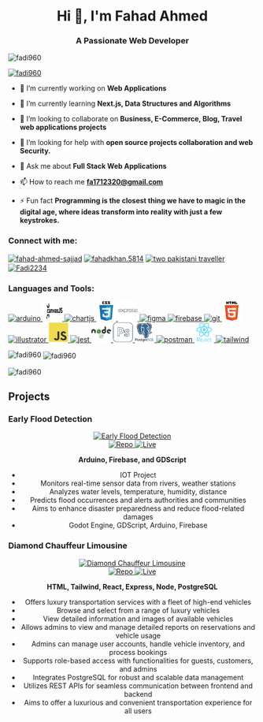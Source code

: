 <h1 align="center">Hi 👋, I'm Fahad Ahmed</h1>
<h3 align="center">A Passionate Web Developer</h3>

<p align="left"> <img src="https://komarev.com/ghpvc/?username=fadi960&label=Profile%20views&color=0e75b6&style=flat" alt="fadi960" /> </p>

<p align="left"> <a href="https://github.com/ryo-ma/github-profile-trophy"><img src="https://github-profile-trophy.vercel.app/?username=fadi960" alt="fadi960" /></a> </p>

- 🔭 I’m currently working on **Web Applications**

- 🌱 I’m currently learning **Next.js, Data Structures and Algorithms**

- 👯 I’m looking to collaborate on **Business, E-Commerce, Blog, Travel web applications projects**

- 🤝 I’m looking for help with **open source projects collaboration and web Security.**

- 💬 Ask me about **Full Stack Web Applications**

- 📫 How to reach me **fa1712320@gmail.com**

- ⚡ Fun fact **Programming is the closest thing we have to magic in the digital age, where ideas transform into reality with just a few keystrokes.**

<h3 align="left">Connect with me:</h3>
<p align="left">
<a href="https://linkedin.com/in/fahad-ahmed-sajjad" target="blank"><img align="center" src="https://raw.githubusercontent.com/rahuldkjain/github-profile-readme-generator/master/src/images/icons/Social/linked-in-alt.svg" alt="fahad-ahmed-sajjad" height="30" width="40" /></a>
<a href="https://instagram.com/fahad.khan5814" target="blank"><img align="center" src="https://raw.githubusercontent.com/rahuldkjain/github-profile-readme-generator/master/src/images/icons/Social/instagram.svg" alt="fahadkhan.5814" height="30" width="40" /></a>
<a href="https://www.youtube.com/@twopakistanitravellers2268" target="blank"><img align="center" src="https://raw.githubusercontent.com/rahuldkjain/github-profile-readme-generator/master/src/images/icons/Social/youtube.svg" alt="two pakistani traveller" height="30" width="40" /></a>
<a href="https://discord.gg/users/689215029278408775" target="blank"><img align="center" src="https://raw.githubusercontent.com/rahuldkjain/github-profile-readme-generator/master/src/images/icons/Social/discord.svg" alt="Fadi2234" height="30" width="40" /></a>
</p>

<h3 align="left">Languages and Tools:</h3>
<p align="left"> <a href="https://www.arduino.cc/" target="_blank" rel="noreferrer"> <img src="https://cdn.worldvectorlogo.com/logos/arduino-1.svg" alt="arduino" width="40" height="40"/> </a> <a href="https://canvasjs.com" target="_blank" rel="noreferrer"> <img src="https://raw.githubusercontent.com/Hardik0307/Hardik0307/master/assets/canvasjs-charts.svg" alt="canvasjs" width="40" height="40"/> </a> <a href="https://www.chartjs.org" target="_blank" rel="noreferrer"> <img src="https://www.chartjs.org/media/logo-title.svg" alt="chartjs" width="40" height="40"/> </a> <a href="https://www.w3schools.com/css/" target="_blank" rel="noreferrer"> <img src="https://raw.githubusercontent.com/devicons/devicon/master/icons/css3/css3-original-wordmark.svg" alt="css3" width="40" height="40"/> </a> <a href="https://expressjs.com" target="_blank" rel="noreferrer"> <img src="https://raw.githubusercontent.com/devicons/devicon/master/icons/express/express-original-wordmark.svg" alt="express" width="40" height="40"/> </a> <a href="https://www.figma.com/" target="_blank" rel="noreferrer"> <img src="https://www.vectorlogo.zone/logos/figma/figma-icon.svg" alt="figma" width="40" height="40"/> </a> <a href="https://firebase.google.com/" target="_blank" rel="noreferrer"> <img src="https://www.vectorlogo.zone/logos/firebase/firebase-icon.svg" alt="firebase" width="40" height="40"/> </a> <a href="https://git-scm.com/" target="_blank" rel="noreferrer"> <img src="https://www.vectorlogo.zone/logos/git-scm/git-scm-icon.svg" alt="git" width="40" height="40"/> </a> <a href="https://www.w3.org/html/" target="_blank" rel="noreferrer"> <img src="https://raw.githubusercontent.com/devicons/devicon/master/icons/html5/html5-original-wordmark.svg" alt="html5" width="40" height="40"/> </a> <a href="https://www.adobe.com/in/products/illustrator.html" target="_blank" rel="noreferrer"> <img src="https://www.vectorlogo.zone/logos/adobe_illustrator/adobe_illustrator-icon.svg" alt="illustrator" width="40" height="40"/> </a> <a href="https://developer.mozilla.org/en-US/docs/Web/JavaScript" target="_blank" rel="noreferrer"> <img src="https://raw.githubusercontent.com/devicons/devicon/master/icons/javascript/javascript-original.svg" alt="javascript" width="40" height="40"/> </a> <a href="https://jestjs.io" target="_blank" rel="noreferrer"> <img src="https://www.vectorlogo.zone/logos/jestjsio/jestjsio-icon.svg" alt="jest" width="40" height="40"/> </a> <a href="https://nodejs.org" target="_blank" rel="noreferrer"> <img src="https://raw.githubusercontent.com/devicons/devicon/master/icons/nodejs/nodejs-original-wordmark.svg" alt="nodejs" width="40" height="40"/> </a> <a href="https://www.photoshop.com/en" target="_blank" rel="noreferrer"> <img src="https://raw.githubusercontent.com/devicons/devicon/master/icons/photoshop/photoshop-line.svg" alt="photoshop" width="40" height="40"/> </a> <a href="https://www.postgresql.org" target="_blank" rel="noreferrer"> <img src="https://raw.githubusercontent.com/devicons/devicon/master/icons/postgresql/postgresql-original-wordmark.svg" alt="postgresql" width="40" height="40"/> </a> <a href="https://postman.com" target="_blank" rel="noreferrer"> <img src="https://www.vectorlogo.zone/logos/getpostman/getpostman-icon.svg" alt="postman" width="40" height="40"/> </a> <a href="https://reactjs.org/" target="_blank" rel="noreferrer"> <img src="https://raw.githubusercontent.com/devicons/devicon/master/icons/react/react-original-wordmark.svg" alt="react" width="40" height="40"/> </a> <a href="https://tailwindcss.com/" target="_blank" rel="noreferrer"> <img src="https://www.vectorlogo.zone/logos/tailwindcss/tailwindcss-icon.svg" alt="tailwind" width="40" height="40"/> </a> </p>

<p><img align="left" src="https://github-readme-stats.vercel.app/api/top-langs?username=fadi960&show_icons=true&locale=en&layout=compact" alt="fadi960" /></p>

<p>&nbsp;<img align="center" src="https://github-readme-stats.vercel.app/api?username=fadi960&show_icons=true&locale=en" alt="fadi960" /></p>

<p><img align="center" src="https://github-readme-streak-stats.herokuapp.com/?user=fadi960&" alt="fadi960" /></p>

<!-- PROJECTS -->

## Projects

### Early Flood Detection
<div align="center">
    <a href='https://www.earlyflood.com/' target="_blank">
        <img src="https://github.com/user-attachments/assets/ec0305c2-52f2-42c4-80a4-c9bdfac1bf66" alt="Early Flood Detection" height="500" />
    </a>
    <br>
    <a href="https://github.com/fadi960/agency_pics" target="_blank">
        <img src="https://img.shields.io/badge/Repo-lightgrey?style=for-the-badge&logo=github" alt="Repo" />
    </a>  
    <a href="https://www.earlyflood.com/" target="_blank">
        <img src="https://img.shields.io/badge/Live-lightgrey?style=for-the-badge&color=0892d0" alt="Live" />
    </a>
    <p><strong>Arduino, Firebase, and GDScript</strong></p>
    <ul>
        <li>IOT Project</li>
        <li>Monitors real-time sensor data from rivers, weather stations</li>
        <li>Analyzes water levels, temperature, humidity, distance</li>
        <li>Predicts flood occurrences and alerts authorities and communities</li>
        <li>Aims to enhance disaster preparedness and reduce flood-related damages</li>
        <li>Godot Engine, GDScript, Arduino, Firebase</li>
    </ul>
</div>

### Diamond Chauffeur Limousine
<div align="center">
    <a href='https://diamondchauffeurlimousine.com' target="_blank">
        <img src="https://github.com/user-attachments/assets/7f6d88cf-e929-4a16-9bba-9d69e43586be" alt="Diamond Chauffeur Limousine" height="500" />
    </a>
    <br>
    <a href="https://codingphase.com" target="_blank">
        <img src="https://img.shields.io/badge/Repo-lightgrey?style=for-the-badge&logo=github" alt="Repo" />
    </a>  
    <a href="https://diamondchauffeurlimousine.com" target="_blank">
        <img src="https://img.shields.io/badge/Live-lightgrey?style=for-the-badge&color=0892d0" alt="Live" />
    </a>
    <p><strong>HTML, Tailwind, React, Express, Node, PostgreSQL</strong></p>
    <ul>
        <li>Offers luxury transportation services with a fleet of high-end vehicles</li>
        <li>Browse and select from a range of luxury vehicles</li>
        <li>View detailed information and images of available vehicles</li>
        <li>Allows admins to view and manage detailed reports on reservations and vehicle usage</li>
        <li>Admins can manage user accounts, handle vehicle inventory, and process bookings</li>
        <li>Supports role-based access with functionalities for guests, customers, and admins</li>
        <li>Integrates PostgreSQL for robust and scalable data management</li>
        <li>Utilizes REST APIs for seamless communication between frontend and backend</li>
        <li>Aims to offer a luxurious and convenient transportation experience for all users</li>
    </ul>
</div>

